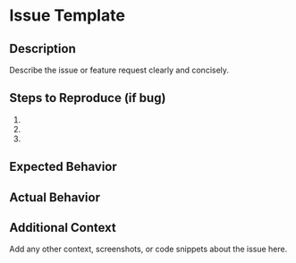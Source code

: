 # Issue Template

## Description
Describe the issue or feature request clearly and concisely.

## Steps to Reproduce (if bug)
1. 
2. 
3. 

## Expected Behavior

## Actual Behavior

## Additional Context
Add any other context, screenshots, or code snippets about the issue here.